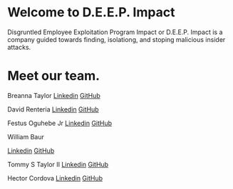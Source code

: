 # Welcome to D.E.E.P. Impact
Disgruntled Employee Exploitation Program Impact or D.E.E.P. Impact is a company guided towards finding, isolationg, and stoping malicious insider attacks.

# Meet our team.
Breanna Taylor
[Linkedin](http://www.linkedin.com/in/breanna-t-3416372)
[GitHub](https://github.com/Btaylor007)

David Renteria
[Linkedin](https://www.linkedin.com/in/drent23)
[GitHub](https://github.com/drent23)

Festus Oguhebe Jr
[Linkedin](https://www.linkedin.com/in/festus-oguhebe-jr-foco/)
[GitHub](https://github.com/focodecided)

William Baur

[Linkedin](https://www.linkedin.com/in/williamrbaur/)
[GitHub](https://github.com/Wrbaur)

Tommy S Taylor II
[Linkedin](http://www.linkedin.com/in/taylortommy)
[GitHub](https://github.com/taylortommy23)


Hector Cordova
[Linkedin](https://www.linkedin.com/in/hector-a-cordova/)
[GitHub](https://github.com/Hector2024)


<!--

**Here are some ideas to get you started:**

🙋‍♀️ A short introduction - what is your organization all about?
🌈 Contribution guidelines - how can the community get involved?
👩‍💻 Useful resources - where can the community find your docs? Is there anything else the community should know?
🍿 Fun facts - what does your team eat for breakfast?
🧙 Remember, you can do mighty things with the power of [Markdown](https://docs.github.com/github/writing-on-github/getting-started-with-writing-and-formatting-on-github/basic-writing-and-formatting-syntax)
-->
